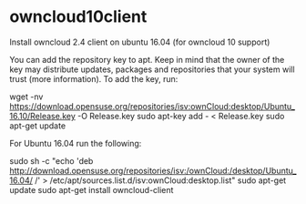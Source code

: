 # owncloud10client
Install owncloud 2.4 client on ubuntu 16.04 (for owncloud 10 support)


You can add the repository key to apt. Keep in mind that the owner of the key may distribute updates, packages and repositories that your system will trust (more information). To add the key, run:

wget -nv https://download.opensuse.org/repositories/isv:ownCloud:desktop/Ubuntu_16.10/Release.key -O Release.key
sudo apt-key add - < Release.key
sudo apt-get update


For Ubuntu 16.04 run the following:

sudo sh -c "echo 'deb http://download.opensuse.org/repositories/isv:/ownCloud:/desktop/Ubuntu_16.04/ /' > /etc/apt/sources.list.d/isv:ownCloud:desktop.list"
sudo apt-get update
sudo apt-get install owncloud-client

